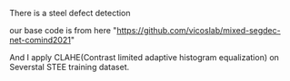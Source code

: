 There is a steel defect detection 

our base code is from here "https://github.com/vicoslab/mixed-segdec-net-comind2021"

And I apply CLAHE(Contrast limited adaptive histogram equalization) on Severstal STEE training dataset.
